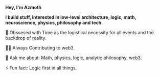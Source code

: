 **Hey, I'm Azmoth** 


**I build stuff, interested in low-level architecture, logic, math, neuroscience, physics, philosophy and tech.** 

🔭 Obssesed with Time as the logistical necessity for all events and the backdrop of reality.

👨‍💻 Always Contributing to web3.

💬 Ask me about: Math, physics, logic, analytic philosophy, web3.

⚡ Fun fact: Logic first in all things.
